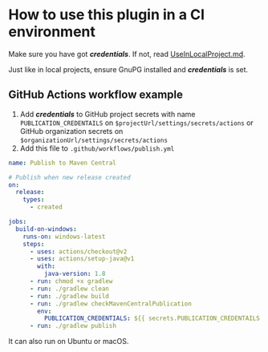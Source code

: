 # How to use this plugin in a CI environment

Make sure you have got ***credentials***. If not, read [UseInLocalProject.md](UseInLocalProject.md).

Just like in local projects, ensure GnuPG installed and ***credentials*** is set.

## GitHub Actions workflow example

1. Add ***credentials*** to GitHub project secrets with name `PUBLICATION_CREDENTAILS` on `$projectUrl/settings/secrets/actions` or GitHub organization secrets on `$organizationUrl/settings/secrets/actions`
2. Add this file to `.github/workflows/publish.yml`

```yaml
name: Publish to Maven Central

# Publish when new release created
on:
  release:
    types:
      - created

jobs:
  build-on-windows:
    runs-on: windows-latest
    steps:
      - uses: actions/checkout@v2
      - uses: actions/setup-java@v1
        with:
          java-version: 1.8
      - run: chmod +x gradlew
      - run: ./gradlew clean
      - run: ./gradlew build
      - run: ./gradlew checkMavenCentralPublication
        env: 
          PUBLICATION_CREDENTIALS: ${{ secrets.PUBLICATION_CREDENTAILS }}  
      - run: ./gradlew publish
```

It can also run on Ubuntu or macOS.
